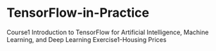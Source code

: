 # TensorFlow-in-Practice
  Course1 Introduction to TensorFlow for Artificial Intelligence, Machine Learning, and Deep Learning
    Exercise1-Housing Prices
